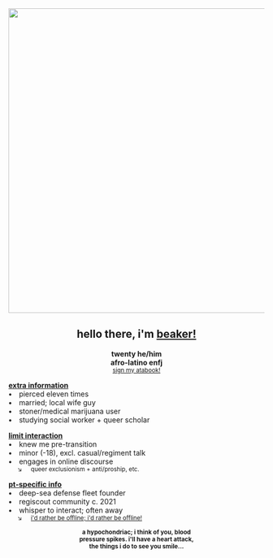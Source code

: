 <div align="center">
  <img src="https://files.catbox.moe/s04a42.png"" width="600">
  
## hello there, i'm <ins>beaker!</ins>
**twenty he/him\
afro-latino enfj**\
<sup>[sign my atabook!](https://beakerbong.atabook.org)</sup>
</div>

**<ins>extra information</ins>**\
**•**  pierced eleven times\
**•**  married; local wife guy\
**•**  stoner/medical marijuana user\
**•**  studying social worker + queer scholar

**<ins>limit interaction</ins>**\
**•**  knew me pre-transition\
**•**  minor (-18), excl. casual/regiment talk\
**•**  engages in online discourse\
<sup>   ↘   queer exclusionism + anti/proship, etc. </sup>

**<ins>pt-specific info</ins>**\
**•**  deep-sea defense fleet founder\
**•**  regiscout community c. 2021\
**•**  whisper to interact; often away\
<sup>   ↘   [i'd rather be offline; i'd rather be offline!](https://youtu.be/PbBbtNtVXG4&t=42)</sup>

<div align="center">
  
<sup>**a hypochondriac; i think of you, blood\
pressure spikes. i'll have a heart attack,\
the things i do to see you smile...**</sup>

</div>
